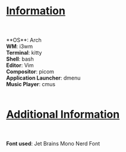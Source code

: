 <h1><ins><b>Information</b></ins></h1>
<br>
<br>
<BODY>
**OS**: Arch <br>
<b>WM</b>: i3wm <br>
<b>Terminal</b>: kitty <br>
<b>Shell</b>: bash <br>
<b>Editor</b>: Vim <br>
<b>Compositor</b>: picom <br>
<b>Application Launcher</b>: dmenu <br>
<b>Music Player</b>: cmus <br>
</BODY>
<br>
<h1><ins><b>Additional Information</b></ins></h1>
<br>
<br>
<BODY>
<b>Font used</b>: Jet Brains Mono Nerd Font <br>
